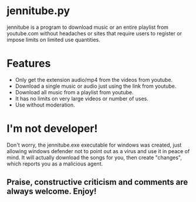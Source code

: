 # jennitube.py
 jennitube is a program to download music or an entire playlist from youtube.com without headaches or sites that require users to register or impose limits on limited use quantities.
# Features
- Only get the extension audio/mp4 from the videos from youtube.
- Download a single music or audio just using the link from youtube.
- Download all music from a playlist from youtube.
- It has no limits on very large videos or number of uses.
- Use without moderation.
# I'm not developer!
Don't worry, the jennitube.exe executable for windows was created, just allowing windows defender not to point out as a virus and use it in peace of mind. It will actually download the songs for you, then create "changes", which reports you as a malicious agent.
## Praise, constructive criticism and comments are always welcome. Enjoy!
